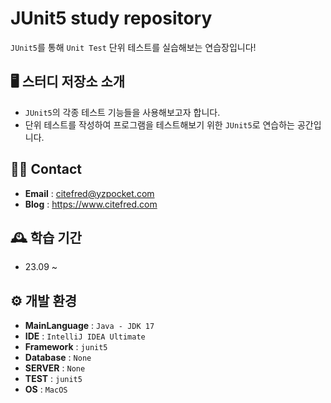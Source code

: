 # JUnit5 study repository
`JUnit5`를 통해 `Unit Test` 단위 테스트를 실습해보는 연습장입니다!

## 🖥️ 스터디 저장소 소개
* `JUnit5`의 각종 테스트 기능들을 사용해보고자 합니다.
* 단위 테스트를 작성하여 프로그램을 테스트해보기 위한 `JUnit5`로 연습하는 공간입니다.

## 👋🏻 Contact
- **Email** : citefred@yzpocket.com
- **Blog** : https://www.citefred.com

## 🕰️ 학습 기간
* 23.09 ~

## ⚙️ 개발 환경
- **MainLanguage** : `Java - JDK 17`
- **IDE** : `IntelliJ IDEA Ultimate`
- **Framework** : `junit5`
- **Database** : `None`
- **SERVER** : `None`
- **TEST** : `junit5`
- **OS** : `MacOS`
